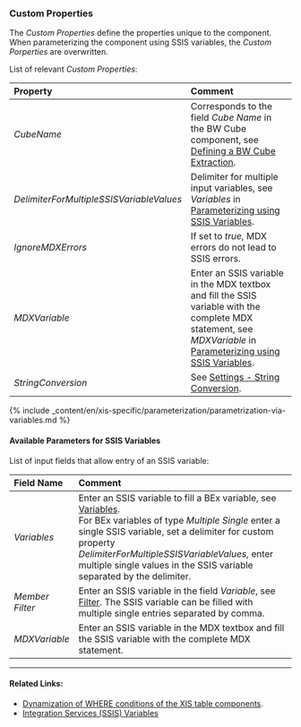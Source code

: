 ### Custom Properties

The *Custom Properties* define the properties unique to the component.
When parameterizing the component using SSIS variables, the *Custom Porperties* are overwritten.

List of relevant *Custom Properties*:

|Property |Comment|
|:----|:----|
| *CubeName* | Corresponds to the field *Cube Name* in the BW Cube component, see [Defining a BW Cube Extraction](./bw-cube-extraction-define#defining-a-bw-cube-extraction).|
| *DelimiterForMultipleSSISVariableValues* | Delimiter for multiple input variables, see *Variables* in [Parameterizing using SSIS Variables](#parameterizing-using-ssis-variables).|
| *IgnoreMDXErrors* | If set to *true*, MDX errors do not lead to SSIS errors.|
| *MDXVariable* | Enter an SSIS variable in the MDX textbox and fill the SSIS variable with the complete MDX statement, see *MDXVariable* in [Parameterizing using SSIS Variables](#parameterizing-using-ssis-variables). |
| *StringConversion* | See [Settings - String Conversion](./settings#string-conversion). |


{% include _content/en/xis-specific/parameterization/parametrization-via-variables.md  %}

#### Available Parameters for SSIS Variables
List of input fields that allow entry of an SSIS variable:

|Field Name|Comment|
|:----|:----|
|*Variables*| Enter an SSIS variable to fill a BEx variable, see [Variables](./variables). <br>For BEx variables of type *Multiple Single* enter a single SSIS variable, set a delimiter for custom property *DelimiterForMultipleSSISVariableValues*, enter multiple single values in the SSIS variable separated by the delimiter. |
|*Member Filter*        |Enter an SSIS variable in the field *Variable*, see [Filter](.filter). The SSIS variable can be filled with multiple single entries separated by comma.|
|*MDXVariable*        | Enter an SSIS variable in the MDX textbox and fill the SSIS variable with the complete MDX statement.|



*****
#### Related Links:
- [Dynamization of WHERE conditions of the XIS table components](https://kb.theobald-software.com/xtract-is/Dynamization-of-WHERE-conditions-of-the-XIS-table-components).
- [Integration Services (SSIS) Variables](https://docs.microsoft.com/en-us/sql/integration-services/integration-services-ssis-variables?view=sql-server-ver15)
